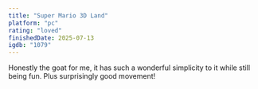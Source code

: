 ```yaml
---
title: "Super Mario 3D Land"
platform: "pc"
rating: "loved"
finishedDate: 2025-07-13
igdb: "1079"
---
```


Honestly the goat for me, it has such a wonderful simplicity to it while still being fun. Plus surprisingly good movement!

